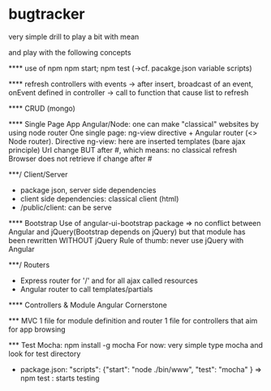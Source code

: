 # bugtracker
very simple drill to play a bit with mean

and play with the following concepts

**** use of npm
npm start; npm test (->cf. pacakge.json variable scripts)

**** refresh controllers with events
-> after insert, broadcast of an event, onEvent defined in controller -> call to function that cause list to refresh

**** CRUD (mongo)

**** Single Page App
Angular/Node: one can make "classical" websites by using node router
One single page: ng-view directive + Angular router (<> Node router).
Directive ng-view: here are inserted templates (bare ajax principle)
Url change BUT after #, which means: no classical refresh
Browser does not retrieve if change after #


***/ Client/Server
- package json, server side dependencies
- client side dependencies: classical client (html)
- /public/client: can be serve


**** Bootstrap
Use of  angular-ui-bootstrap package => no conflict between Angular and jQuery(Bootstrap depends on jQuery) but that module has been rewritten WITHOUT jQuery
Rule of thumb: never use jQuery with Angular

***/ Routers
- Express router  for '/' and for all ajax called resources 
- Angular router to call templates/partials

**** Controllers & Module
Angular Cornerstone

*** MVC 
1 file for module definition and router
1 file for controllers that aim for app browsing


*** Test
Mocha: npm install -g mocha
For now: very simple
type mocha and look for test directory

- package.json: 
"scripts": {"start": "node ./bin/www",  "test": "mocha" }
=> npm test : starts testing

